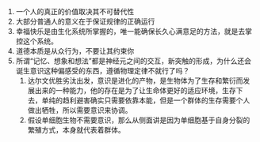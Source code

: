 1. 一个人的真正的价值取决其不可替代性
2. 大部分普通人的意义在于保证规律的正确运行
3. 幸福快乐是由生化系统所掌握的，唯一能确保长久心满意足的方法，就是去掌控这个系统。
4. 道德本质是从众行为，不要让其约束你
5. 所谓“记忆、想象和想法”都是神经元之间的交互，新突触的形成，为什么还会诞生意识这种偏感受的东西，遵循物理定律不就行了吗？
   1. 达尔文优胜劣汰出发，意识是进化的产物，是生物体为了生存和繁衍而发展出来的一种能力，他的存在是为了让生命体更好的适应环境，生存下去，单纯的趋利避害确实只需要依靠本能，但是一个群体的生存需要个人做出牺牲，所以需要意识来协调。
   2. 假设单细胞生物不需要意识，那么从侧面讲是因为单细胞基于自身分裂的繁殖方式，本身就代表着群体。

